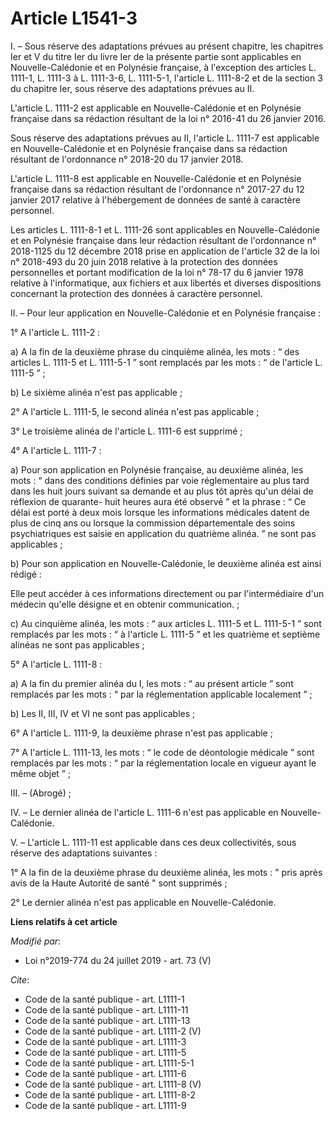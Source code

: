 # Article L1541-3

I. – Sous réserve des adaptations prévues au présent chapitre, les chapitres Ier et V du titre Ier du livre Ier de la
présente partie sont applicables en Nouvelle-Calédonie et en Polynésie française, à l'exception des articles L. 1111-1, L.
1111-3 à L. 1111-3-6, L. 1111-5-1, l'article L. 1111-8-2 et de la section 3 du chapitre Ier, sous réserve des adaptations
prévues au II.

L'article L. 1111-2 est applicable en Nouvelle-Calédonie et en Polynésie française dans sa rédaction résultant de la loi n°
2016-41 du 26 janvier 2016.

Sous réserve des adaptations prévues au II, l'article L. 1111-7 est applicable en Nouvelle-Calédonie et en Polynésie
française dans sa rédaction résultant de l'ordonnance n° 2018-20 du 17 janvier 2018.

L'article L. 1111-8 est applicable en Nouvelle-Calédonie et en Polynésie française dans sa rédaction résultant de
l'ordonnance n° 2017-27 du 12 janvier 2017 relative à l'hébergement de données de santé à caractère personnel.

Les articles L. 1111-8-1 et L. 1111-26 sont applicables en Nouvelle-Calédonie et en Polynésie française dans leur rédaction
résultant de l'ordonnance n° 2018-1125 du 12 décembre 2018 prise en application de l'article 32 de la loi n° 2018-493 du 20
juin 2018 relative à la protection des données personnelles et portant modification de la loi n° 78-17 du 6 janvier 1978
relative à l'informatique, aux fichiers et aux libertés et diverses dispositions concernant la protection des données à
caractère personnel.

II. – Pour leur application en Nouvelle-Calédonie et en Polynésie française :

1° A l'article L. 1111-2 :

a) A la fin de la deuxième phrase du cinquième alinéa, les mots : “ des articles L. 1111-5 et L. 1111-5-1 ” sont remplacés
par les mots : “ de l'article L. 1111-5 ” ;

b) Le sixième alinéa n'est pas applicable ;

2° A l'article L. 1111-5, le second alinéa n'est pas applicable ;

3° Le troisième alinéa de l'article L. 1111-6 est supprimé ;

4° A l'article L. 1111-7 :

a) Pour son application en Polynésie française, au deuxième alinéa, les mots : “ dans des conditions définies par voie
réglementaire au plus tard dans les huit jours suivant sa demande et au plus tôt après qu'un délai de réflexion de quarante-
huit heures aura été observé ” et la phrase : “ Ce délai est porté à deux mois lorsque les informations médicales datent de
plus de cinq ans ou lorsque la commission départementale des soins psychiatriques est saisie en application du quatrième
alinéa. ” ne sont pas applicables ;

b) Pour son application en Nouvelle-Calédonie, le deuxième alinéa est ainsi rédigé :

Elle peut accéder à ces informations directement ou par l'intermédiaire d'un médecin qu'elle désigne et en obtenir
communication. ;

c) Au cinquième alinéa, les mots : “ aux articles L. 1111-5 et L. 1111-5-1 ” sont remplacés par les mots : “ à l'article L.
1111-5 ” et les quatrième et septième alinéas ne sont pas applicables ;

5° A l'article L. 1111-8 :

a) A la fin du premier alinéa du I, les mots : “ au présent article ” sont remplacés par les mots : “ par la réglementation
applicable localement ” ;

b) Les II, III, IV et VI ne sont pas applicables ;

6° A l'article L. 1111-9, la deuxième phrase n'est pas applicable ;

7° A l'article L. 1111-13, les mots : “ le code de déontologie médicale ” sont remplacés par les mots : “ par la
réglementation locale en vigueur ayant le même objet ” ;

III. – (Abrogé) ;

IV. – Le dernier alinéa de l'article L. 1111-6 n'est pas applicable en Nouvelle-Calédonie.

V. – L'article L. 1111-11 est applicable dans ces deux collectivités, sous réserve des adaptations suivantes :

1° A la fin de la deuxième phrase du deuxième alinéa, les mots : " pris après avis de la Haute Autorité de santé " sont
supprimés ;

2° Le dernier alinéa n'est pas applicable en Nouvelle-Calédonie.

**Liens relatifs à cet article**

_Modifié par_:

  - Loi n°2019-774 du 24 juillet 2019 - art. 73 (V)

_Cite_:

  - Code de la santé publique - art. L1111-1
  - Code de la santé publique - art. L1111-11
  - Code de la santé publique - art. L1111-13
  - Code de la santé publique - art. L1111-2 (V)
  - Code de la santé publique - art. L1111-3
  - Code de la santé publique - art. L1111-5
  - Code de la santé publique - art. L1111-5-1
  - Code de la santé publique - art. L1111-6
  - Code de la santé publique - art. L1111-8 (V)
  - Code de la santé publique - art. L1111-8-2
  - Code de la santé publique - art. L1111-9
